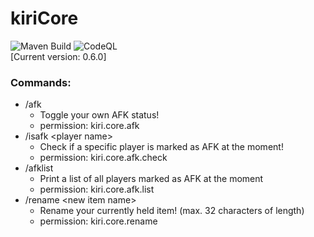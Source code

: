 # kiriCore
![Maven Build](https://github.com/kiriDevs/kiriCore/workflows/Maven%20Build/badge.svg)
![CodeQL](https://github.com/kiriDevs/kiriCore/workflows/CodeQL/badge.svg)
<br>
[Current version: 0.6.0]

### Commands:
- /afk
  - Toggle your own AFK status!
  - permission: kiri.core.afk
- /isafk \<player name>
  - Check if a specific player is marked as AFK at the moment!
  - permission: kiri.core.afk.check
- /afklist
  - Print a list of all players marked as AFK at the moment
  - permission: kiri.core.afk.list
- /rename \<new item name>
  - Rename your currently held item! (max. 32 characters of length)
  - permission: kiri.core.rename
